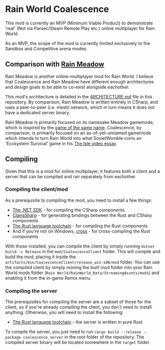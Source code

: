 # Rain World Coalescence

This mod is currently an MVP (Minimum Viable Product) to demonstrate 'real' (Not via Parsec/Steam Remote Play etc.) online multiplayer for Rain World.

As an MVP, the scope of the mod is currently limited exclusively to the Sandbox and Competitive arena modes.

## Comparison with [Rain Meadow](https://github.com/henpemaz/Rain-Meadow)

Rain Meadow is another online-multiplayer mod for Rain World. I believe that Coalescence and Rain Meadow have different enough architectures and design goals to be able to co-exist alongside eachother.

This mod's architecture is detailed in the [ARCHITECTURE.md](./ARCHITECTURE.md) file in this repository. By comparison, Rain Meadow is written entirely in CSharp, and uses a peer-to-peer (i.e. mesh) network, which in turn means it does not have a dedicated server binary.

Rain Meadow is primarily focused on its namesake Meadow gamemode, which is inspired by the [game of the same name](https://store.steampowered.com/app/486310/Meadow/). Coalescence, by comparison, is primarily focused on an as-of-yet-unnamed gamemode which intends to turn Rain World into what SovietWomble coins an 'Ecosystem Survival' game in his [The Isle video essay](https://youtu.be/cj7JzmEf-_c).

## Compiling

Given that this is a mod for online multiplayer, it features both a client and a server that can be compiled and ran separately from eachother.

### Compiling the client/mod

As a prerequisite to compiling the mod, you need to install a few things:

- [The .NET SDK](https://learn.microsoft.com/en-us/dotnet/core/sdk) - for compiling the CSharp components
- [ClangSharp](https://github.com/dotnet/ClangSharp) - for generating bindings between the Rust and CSharp components
- [The Rust language toolchain](https://www.rust-lang.org/tools/install) - for compiling the Rust components
- And if you're not on Windows, [cross](https://github.com/cross-rs/cross) - for cross-compiling the Rust components

With those installed, you can compile the client by simply running `dotnet build -c Release` in the `mod/CoalescenceClient` folder. This will compile and build the mod, placing it inside the `artifacts/bin/CoalescenceClient/release_win-x86/mod` folder. You can use the compiled client by simply moving the built mod folder into your Rain World mods folder (`Rain World/RainWorld_Data/StreamingAssets/mods`) and enabling it from the in-game Remix menu.

### Compiling the server

The prerequisites for compiling the server are a subset of those for the client, so if you're already compiling the client, you don't need to install anything. Otherwise, you will need to install the following:

- [The Rust language toolchain](https://www.rust-lang.org/tools/install) - the server is written in pure Rust

To compile the server, you just need to run `cargo build --release --package coalescence_server` in the root folder of the repository. The compiled server binary will be located somewhere in the `target` folder.
